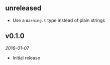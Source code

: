 ## unreleased

- Use a `Warning.t` type instead of plain strings

## v0.1.0

*2016-01-07*

- Initial release
